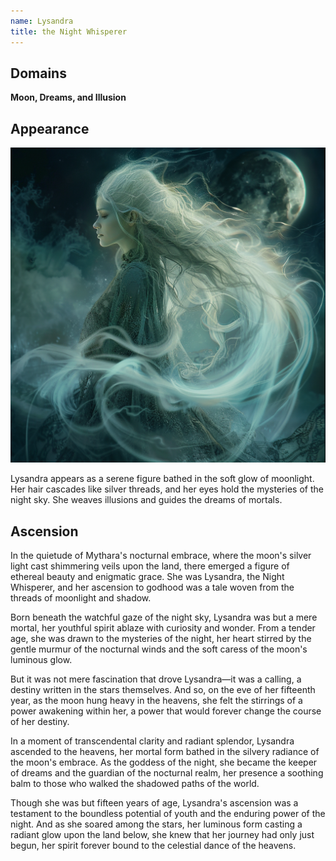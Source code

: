 ```yaml
---
name: Lysandra
title: the Night Whisperer
---
```


## Domains
**Moon, Dreams, and Illusion**

## Appearance 

![Lysandra, the Night Whisperer](../images/narwhalofwar_Lysandra_the_Night_Whisperer_appears_as_a_serene_f_8b658785-987a-47e1-a539-fa54c3da6071.png)

Lysandra appears as a serene figure bathed in the soft glow of moonlight. Her hair cascades like silver threads, and her eyes hold the mysteries of the night sky. She weaves illusions and guides the dreams of mortals.

## Ascension
  
In the quietude of Mythara's nocturnal embrace, where the moon's silver light cast shimmering veils upon the land, there emerged a figure of ethereal beauty and enigmatic grace. She was Lysandra, the Night Whisperer, and her ascension to godhood was a tale woven from the threads of moonlight and shadow.

Born beneath the watchful gaze of the night sky, Lysandra was but a mere mortal, her youthful spirit ablaze with curiosity and wonder. From a tender age, she was drawn to the mysteries of the night, her heart stirred by the gentle murmur of the nocturnal winds and the soft caress of the moon's luminous glow.

But it was not mere fascination that drove Lysandra—it was a calling, a destiny written in the stars themselves. And so, on the eve of her fifteenth year, as the moon hung heavy in the heavens, she felt the stirrings of a power awakening within her, a power that would forever change the course of her destiny.

In a moment of transcendental clarity and radiant splendor, Lysandra ascended to the heavens, her mortal form bathed in the silvery radiance of the moon's embrace. As the goddess of the night, she became the keeper of dreams and the guardian of the nocturnal realm, her presence a soothing balm to those who walked the shadowed paths of the world.

Though she was but fifteen years of age, Lysandra's ascension was a testament to the boundless potential of youth and the enduring power of the night. And as she soared among the stars, her luminous form casting a radiant glow upon the land below, she knew that her journey had only just begun, her spirit forever bound to the celestial dance of the heavens.
